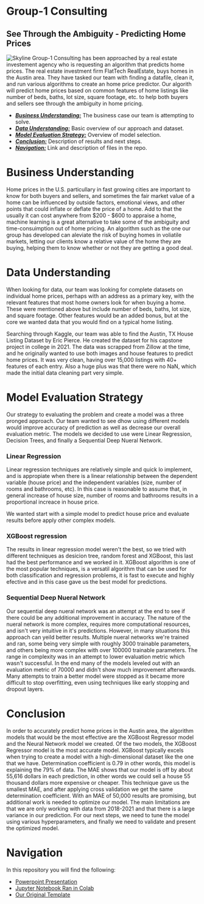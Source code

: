 # Group-1 Consulting 
## See Through the Ambiguity - Predicting Home Prices
![Skyline](AustinSkyline.jpg)
Group-1 Consulting has been approached by a real estate investement agency who is requesting an algorithm that predicts home prices. The real estate investment firm FlatTech RealEstate, buys homes in the Austin area. They have tasked our team with finding a datafile, clean it, and run various algorithms to create an home price predictor. Our algorith will predict home prices based on common features of home listings like number of beds, baths, lot size, square footage, etc. to help both buyers and sellers see through the ambiguity in home pricing.

* [***Business Understanding:***](#business-understanding) The business case our team is attempting to solve.
* [***Data Understanding:***](#data-understanding) Basic overview of our approach and dataset.
* [***Model Evaluation Strategy:***](#model-evaluation-strategy) Overview of model selection.
* [***Conclusion:***](#conclusion) Description of results and next steps.
* [***Navigation:***](#navigation) Link and description of files in the repo.

# Business Understanding
Home prices in the U.S. particullary in fast growing cities are important to know for both buyers and sellers, and sometimes the fair market value of a home can be influenced by outside factors, emotional views, and other points that could inflate or deflate the price of a home. Add to that the usually it can cost anywhere from $200 - $600 to appraise a home, machine learning is a great alternative to take some of the ambiguity and time-consuimption out of home pricing. An algorithm such as the one our group has developed can aleviate the risk of buying homes in voliatile markets, letting our clients know a relative value of the home they are buying, helping them to know whether or not they are getting a good deal. 

# Data Understanding
When looking for data, our team was looking for complete datasets on individual home prices, perhaps with an address as a primary key, with the relevant features that most home owners look for when buying a home. These were mentioned above but include number of beds, baths, lot size, and square footage. Other features would be an added bonus, but at the core we wanted data that you would find on a typical home listing.

Searching through Kaggle, our team was able to find the Austin, TX House Listing Dataset by Eric Pierce. He created the dataset for his capstone project in college in 2021. The data was scrapped from Zillow at the time, and he originally wanted to use both images and house features to predict home prices. It was very clean, having over 15,000 listings with 40+ features of each entry. Also a huge plus was that there were no NaN, which made the initial data cleaning part very simple.

# Model Evaluation Strategy
Our strategy to evaluating the problem and create a model was a three pronged approach. Our team wanted to see dhow using different models would improve accuracy of prediction as well as decrease our overall evaluation metric. The models we decided to use were Linear Regression, Decision Trees, and finally a Sequential Deep Nueral Network. 

### Linear Regression
Linear regression techniques are relatively simple and quick lo implement, and is appropiate when there is a linear relationship between the dependent variable (house price) and the independent variables (size, number of rooms and bathrooms, etc). In this case is reasonable to assume that, in general increase of house size, number of rooms and bathrooms results in a proportional increace in house price. 

We wanted start with a simple model to predict house price and evaluate results before apply other complex models.
### XGBoost regression
The results in linear regression model weren't the best, so we tried with different techniques as desicion tree, random forest and XGBoost, this last had the best performance and we worked in it.
XGBoost algorithm is one of the most popular techniques, is a versatil algorithm that can be used for both classification and regression problems, it is fast to execute and highly efective and in this case gave us the best model for predictions.

### Sequential Deep Nueral Network
Our sequential deep nueral network was an attempt at the end to see if there could be any additional improvement in accuracy. The nature of the nueral network is more complex, requires more computational resources, and isn't very intuitive in it's predictions. However, in many situations this approach can yeild better results. 
Multiple nueral networks we're trained and ran, some being very simple with roughly 3000 trainable parameters, and others being more complex with over 100000 trainable parameters. The range in complexity was in an attempt to lower evaluation metric which wasn't successful. In the end many of the models leveled out with an evaluation metric of 70000 and didn't show much improvement afterwards. Many attempts to train a better model were stopped as it became more difficult to stop overfitting, even using techniques like early stopping and dropout layers.

# Conclusion
In order to accurately predict home prices in the Austin area, the algorithm models that would be the most effective are the XGBoost Regressor model and the Neural Network model we created. Of the two models, the XGBoost Regressor model is the most accurate model. XGBoost typically excels when trying to create a model with a high-dimensional dataset like the one that we have. ​Determination coefficient is 0.79 in other words, this model is explaining the 79% of data​. The MAE shows that our model is off by about 55,616 dollars in each prediction, in other words we could sell a house 55 thousand dollars more expensive or cheaper.​ This technique gave us the smallest MAE, and after applying cross validation we get the same determination coefficient. With an MAE of 50,000 results are promising, but additional work is needed to optimize our model.​ The main limitations are that we are only working with data from 2018-2021 and that there is a large variance in our prediction. For our next steps, we need to tune the model using various hyperparameters, and finally we need to validate and present the optimized model. 

# Navigation
In this repository you will find the following:
* [Powerpoint Presentation](https://github.com/hixtape1212/Group1Capstone/blob/main/Capstone%20Presentation%20(Group%201%20Final).pdf)
* [Jupyter Notebook Ran in Colab](https://github.com/hixtape1212/Group1Capstone/blob/main/Group1_CapstoneNotebook.ipynb)
* [Our Original Template](https://github.com/hixtape1212/Group1Capstone/blob/main/Group%201_June%2023%20(Housing%20ROI).pdf)
